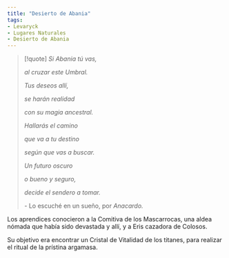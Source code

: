 ```yaml
---
title: "Desierto de Abania"
tags:
- Levaryck
- Lugares Naturales
- Desierto de Abania
---
```


> [!quote]
> _Si Abania tú vas,_
> 
> _al cruzar este Umbral._
> 
> _Tus deseos allí,_
> 
> _se harán realidad_
> 
> _con su magia ancestral._
> 
> _Hallarás el camino_
> 
> _que va a tu destino_
> 
> _según que vas a buscar._
> 
> _Un futuro oscuro_
> 
> _o bueno y seguro,_
> 
> _decide el sendero a tomar._
> 
> _-_ Lo escuché en un sueño, por _Anacardo._

Los aprendices conocieron a la Comitiva de los Mascarrocas, una aldea nómada que había sido devastada y allí, y a Eris cazadora de Colosos.

Su objetivo era encontrar un Cristal de Vitalidad de los titanes, para realizar el ritual de la prístina argamasa.
